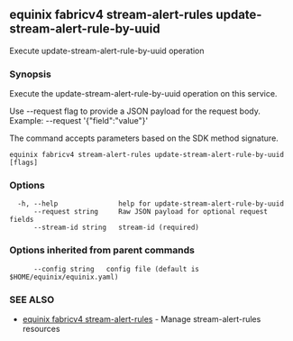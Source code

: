 ## equinix fabricv4 stream-alert-rules update-stream-alert-rule-by-uuid

Execute update-stream-alert-rule-by-uuid operation

### Synopsis

Execute the update-stream-alert-rule-by-uuid operation on this service.

Use --request flag to provide a JSON payload for the request body.
Example: --request '{"field":"value"}'

The command accepts parameters based on the SDK method signature.

```
equinix fabricv4 stream-alert-rules update-stream-alert-rule-by-uuid [flags]
```

### Options

```
  -h, --help               help for update-stream-alert-rule-by-uuid
      --request string     Raw JSON payload for optional request fields
      --stream-id string   stream-id (required)
```

### Options inherited from parent commands

```
      --config string   config file (default is $HOME/equinix/equinix.yaml)
```

### SEE ALSO

* [equinix fabricv4 stream-alert-rules](equinix_fabricv4_stream-alert-rules.md)	 - Manage stream-alert-rules resources

